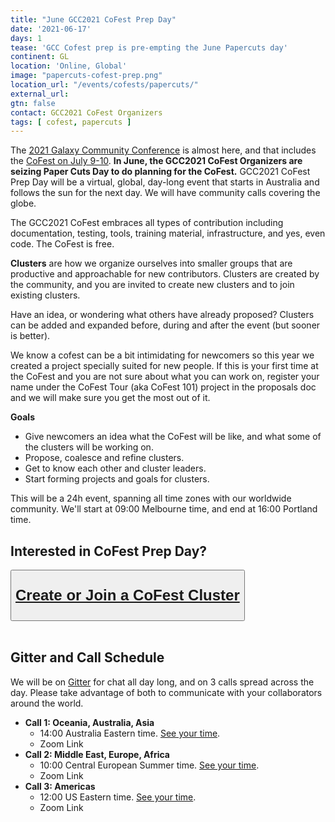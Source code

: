 ```yaml
---
title: "June GCC2021 CoFest Prep Day"
date: '2021-06-17'
days: 1
tease: 'GCC Cofest prep is pre-empting the June Papercuts day'
continent: GL
location: 'Online, Global'
image: "papercuts-cofest-prep.png"
location_url: "/events/cofests/papercuts/"
external_url:
gtn: false
contact: GCC2021 CoFest Organizers
tags: [ cofest, papercuts ]
---
```


The [2021 Galaxy Community Conference](https://www.vibconferences.be/events/gcc2021) is almost here, and that includes the [CoFest on July 9-10](https://sched.co/iLKn).  **In June, the GCC2021 CoFest Organizers are seizing Paper Cuts Day to do planning for the CoFest.**  GCC2021 CoFest Prep Day will be a virtual, global, day-long event that starts in Australia and follows the sun for the next day.  We will have community calls covering the globe.

The GCC2021 CoFest embraces all types of contribution including documentation, testing, tools, training material, infrastructure, and yes, even code.  The CoFest is free.

**Clusters** are how we organize ourselves into smaller groups that are productive and approachable for new contributors.  Clusters are created by the community, and you are invited to create new clusters and to join existing clusters.

Have an idea, or wondering what others have already proposed? Clusters can be added and expanded before, during and after the event (but sooner is better).

We know a cofest can be a bit intimidating for newcomers so this year we created a project specially suited for new people. If this is your first time at the CoFest and you are not sure about what you can work on, register your name under the CoFest Tour (aka CoFest 101) project in the proposals doc and we will make sure you get the most out of it.

**Goals**

* Give newcomers an idea what the CoFest will be like, and what some of the clusters will be working on.
* Propose, coalesce and refine clusters.
* Get to know each other and cluster leaders.
* Start forming projects and goals for clusters.

This will be a 24h event, spanning all time zones with our worldwide community. We'll start at 09:00 Melbourne time, and end at 16:00 Portland time.

##  Interested in CoFest Prep Day? 

<div class="text-center">
<button type="button" class="btn btn-secondary" style="font-size: x-large; font-weight: 600;">

[Create or Join a CoFest Cluster](https://docs.google.com/document/d/1c0L4mc7s2JOx0uq6HGP3QE3V5Za20GfCh1e-KKbOoV4/edit#heading=h.twgcwd335esu)

</button>
<br /><br />
</div>

## Gitter and Call Schedule

We will be on [Gitter](https://gitter.im/galaxyproject/Lobby) for chat all day long, and on 3 calls spread across the day. Please take advantage of both to communicate with your collaborators around the world.

* **Call 1: Oceania, Australia, Asia**
  * 14:00 Australia Eastern time.  [See your time](https://www.timeanddate.com/worldclock/fixedtime.html?msg=14%3A00+Melbourne+Galaxy+Papercuts+CoFest+Call&iso=20210617T14&p1=152&am=30).
  * Zoom Link
* **Call 2: Middle East, Europe, Africa**
  * 10:00 Central European Summer time.  [See your time](https://www.timeanddate.com/worldclock/fixedtime.html?msg=09%3A00+Freiburg+Galaxy+Papercuts+CoFest+Call&iso=20210617T10&p1=980&am=30).
  * Zoom Link
* **Call 3: Americas**
  * 12:00 US Eastern time.  [See your time](https://www.timeanddate.com/worldclock/fixedtime.html?msg=12%3A00+Penn+State+Galaxy+Papercuts+CoFest+Call&iso=20210617T12&p1=3705&am=30).
  * Zoom Link
